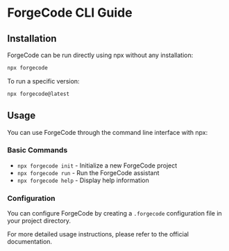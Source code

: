 # ForgeCode CLI Guide
## Installation
ForgeCode can be run directly using npx without any installation:

```bash
npx forgecode
```

To run a specific version:
```bash
npx forgecode@latest
```

## Usage
You can use ForgeCode through the command line interface with npx:

### Basic Commands
- `npx forgecode init` - Initialize a new ForgeCode project
- `npx forgecode run` - Run the ForgeCode assistant
- `npx forgecode help` - Display help information

### Configuration
You can configure ForgeCode by creating a `.forgecode` configuration file in your project directory.

For more detailed usage instructions, please refer to the official documentation.